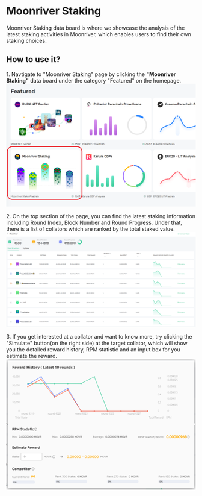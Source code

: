 # Moonriver Staking

Moonriver Staking data board is where we showcase the analysis of the latest staking activities in Moonriver, which enables users to find their own staking choices.

## How to use it?

1\. Navtigate to "Moonriver Staking" page by clicking the **"Moonriver Staking"** data board under the category "Featured" on the homepage.
![](<../.gitbook/assets/moonriver-staking-0.png>)

2\. On the top section of the page, you can find the latest staking information including Round Index, Block Number and Round Progress. Under that, there is a list of collators which are ranked by the total staked value.
![](<../.gitbook/assets/moonriver-staking-1.PNG>)

3\. If you get interested at a collator and want to know more, try clicking the "Simulate" button(on the right side) at the target collator, which will show you the detailed reward history, RPM statistic and an input box for you estimate the reward.
![](<../.gitbook/assets/moonriver-staking-2.PNG>)
